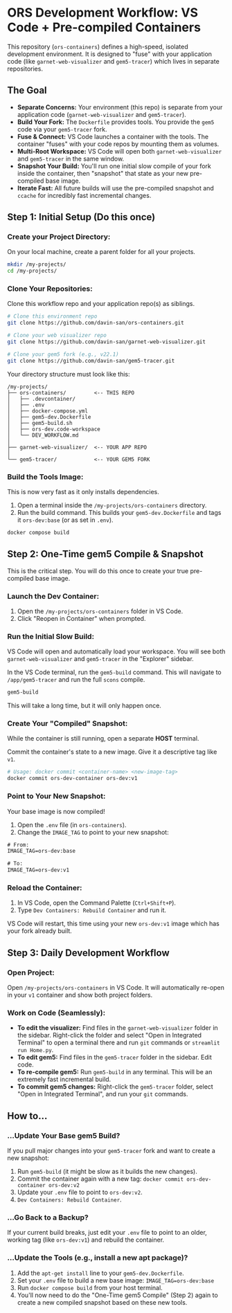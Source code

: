 # ORS Development Workflow: VS Code + Pre-compiled Containers

This repository (`ors-containers`) defines a high-speed, isolated development environment. It is designed to "fuse" with your application code (like `garnet-web-visualizer` and `gem5-tracer`) which lives in separate repositories.

## The Goal

*   **Separate Concerns:** Your environment (this repo) is separate from your application code (`garnet-web-visualizer` and `gem5-tracer`).
*   **Build Your Fork:** The `Dockerfile` provides tools. You provide the `gem5` code via your `gem5-tracer` fork.
*   **Fuse & Connect:** VS Code launches a container with the tools. The container "fuses" with your code repos by mounting them as volumes.
*   **Multi-Root Workspace:** VS Code will open both `garnet-web-visualizer` and `gem5-tracer` in the same window.
*   **Snapshot Your Build:** You'll run one initial slow compile of your fork inside the container, then "snapshot" that state as your new pre-compiled base image.
*   **Iterate Fast:** All future builds will use the pre-compiled snapshot and `ccache` for incredibly fast incremental changes.

## Step 1: Initial Setup (Do this once)

### Create your Project Directory:

On your local machine, create a parent folder for all your projects.

```bash
mkdir /my-projects/
cd /my-projects/
```

### Clone Your Repositories:

Clone this workflow repo and your application repo(s) as siblings.

```bash
# Clone this environment repo
git clone https://github.com/davin-san/ors-containers.git

# Clone your web visualizer repo
git clone https://github.com/davin-san/garnet-web-visualizer.git

# Clone your gem5 fork (e.g., v22.1)
git clone https://github.com/davin-san/gem5-tracer.git
```

Your directory structure must look like this:

```
/my-projects/
├── ors-containers/         <-- THIS REPO
│   ├── .devcontainer/
│   ├── .env
│   ├── docker-compose.yml
│   ├── gem5-dev.Dockerfile
│   ├── gem5-build.sh
│   ├── ors-dev.code-workspace
│   └── DEV_WORKFLOW.md
│
├── garnet-web-visualizer/  <-- YOUR APP REPO
│
└── gem5-tracer/            <-- YOUR GEM5 FORK
```

### Build the Tools Image:

This is now very fast as it only installs dependencies.

1.  Open a terminal inside the `/my-projects/ors-containers` directory.
2.  Run the build command. This builds your `gem5-dev.Dockerfile` and tags it `ors-dev:base` (or as set in `.env`).

```bash
docker compose build
```

## Step 2: One-Time gem5 Compile & Snapshot

This is the critical step. You will do this once to create your true pre-compiled base image.

### Launch the Dev Container:

1.  Open the `/my-projects/ors-containers` folder in VS Code.
2.  Click "Reopen in Container" when prompted.

### Run the Initial Slow Build:

VS Code will open and automatically load your workspace. You will see both `garnet-web-visualizer` and `gem5-tracer` in the "Explorer" sidebar.

In the VS Code terminal, run the `gem5-build` command. This will navigate to `/app/gem5-tracer` and run the full `scons` compile.

```bash
gem5-build
```

This will take a long time, but it will only happen once.

### Create Your "Compiled" Snapshot:

While the container is still running, open a separate **HOST** terminal.

Commit the container's state to a new image. Give it a descriptive tag like `v1`.

```bash
# Usage: docker commit <container-name> <new-image-tag>
docker commit ors-dev-container ors-dev:v1
```

### Point to Your New Snapshot:

Your base image is now compiled!

1.  Open the `.env` file (in `ors-containers`).
2.  Change the `IMAGE_TAG` to point to your new snapshot:

```diff
# From:
IMAGE_TAG=ors-dev:base

# To:
IMAGE_TAG=ors-dev:v1
```

### Reload the Container:

1.  In VS Code, open the Command Palette (`Ctrl+Shift+P`).
2.  Type `Dev Containers: Rebuild Container` and run it.

VS Code will restart, this time using your new `ors-dev:v1` image which has your fork already built.

## Step 3: Daily Development Workflow

### Open Project:

Open `/my-projects/ors-containers` in VS Code. It will automatically re-open in your `v1` container and show both project folders.

### Work on Code (Seamlessly):

*   **To edit the visualizer:** Find files in the `garnet-web-visualizer` folder in the sidebar. Right-click the folder and select "Open in Integrated Terminal" to open a terminal there and run `git` commands or `streamlit run Home.py`.
*   **To edit gem5:** Find files in the `gem5-tracer` folder in the sidebar. Edit code.
*   **To re-compile gem5:** Run `gem5-build` in any terminal. This will be an extremely fast incremental build.
*   **To commit gem5 changes:** Right-click the `gem5-tracer` folder, select "Open in Integrated Terminal", and run your `git` commands.

## How to...

### ...Update Your Base gem5 Build?

If you pull major changes into your `gem5-tracer` fork and want to create a new snapshot:

1.  Run `gem5-build` (it might be slow as it builds the new changes).
2.  Commit the container again with a new tag: `docker commit ors-dev-container ors-dev:v2`
3.  Update your `.env` file to point to `ors-dev:v2`.
4.  `Dev Containers: Rebuild Container`.

### ...Go Back to a Backup?

If your current build breaks, just edit your `.env` file to point to an older, working tag (like `ors-dev:v1`) and rebuild the container.

### ...Update the Tools (e.g., install a new apt package)?

1.  Add the `apt-get install` line to your `gem5-dev.Dockerfile`.
2.  Set your `.env` file to build a new base image: `IMAGE_TAG=ors-dev:base`
3.  Run `docker compose build` from your host terminal.
4.  You'll now need to do the "One-Time gem5 Compile" (Step 2) again to create a new compiled snapshot based on these new tools.
